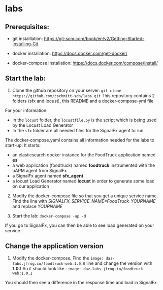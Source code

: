# labs
## Prerequisites:
- git installlation:
https://git-scm.com/book/en/v2/Getting-Started-Installing-Git

- docker installation:
https://docs.docker.com/get-docker/

- docker-compose installation:
https://docs.docker.com/compose/install/

## Start the lab:
1. Clone the github repository on your server:
`git clone https://github.com/cschmitt-sdn/labs.git`
This repository contains 2 folders (sfx and locust), this README and a docker-compose-yml file

For your information:
- In the `locust` folder, the `locustfile.py` is the script which is being used by the Locust Load Generator
- In the `sfx` folder are all needed files for the SignalFx agent to run.

The docker-compose.yaml contains all information needed for the labs to start-up:
It starts:
- an elasticsearch docker instance for the FoodTruck application named __es__
- a web application (foodtruck) named __foodtruck__ instrumented with the uAPM agent from SignalFx
- a SignalFx agent named __sfx_agent__
- a locust Load Generator named __locust__ in order to generate some load on our application

2. Modify the docker-compose file so that you get a unique service name. Find the line with *SIGNALFX_SERVICE_NAME=FoodTruck_YOURNAME* and replace *YOURNAME*

3. Start the lab:
`docker-compose -up -d`

If you go to SignalFx, you can then be able to see load generated on your service.



## Change the application version
1. Modify the docker-compose. Find the `image: daz-labs.jfrog.io/foodtruck-web:1.0.0` line and change the version with __1.0.1__
So it should look like : `image: daz-labs.jfrog.io/foodtruck-web:1.0.1`

You should then see a difference in the response time and load in SignalFx
